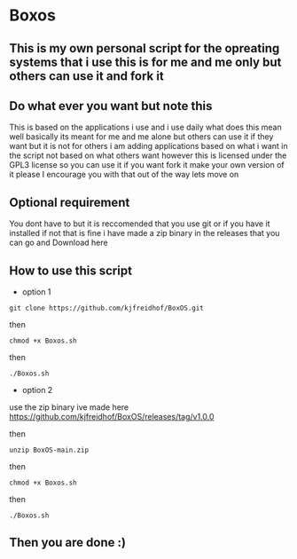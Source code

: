 # Boxos

## This is my own personal script for the opreating systems that i use this is for me and me only but others can use it and fork it

## Do what ever you want but note this

This is based on the applications i use and i use daily what does this mean well basically its meant for me and me alone but others 
can use it if they want but it is not for others i am adding applications based on what i want in the script not based on what others want however this is licensed under the GPL3 license so you can use it if you want fork it make your own version of it please I 
encourage you with that out of the way lets move on

## Optional requirement 

You dont have to but it is reccomended that you use git or if you have it installed if not that is fine i have made a zip binary in 
the releases that you can go and Download here 


## How to use this script 

- option 1 

```
git clone https://github.com/kjfreidhof/BoxOS.git
```
then


```
chmod +x Boxos.sh 
```
then

```
./Boxos.sh
```
- option 2 

use the zip binary ive made here 
https://github.com/kjfreidhof/BoxOS/releases/tag/v1.0.0

then 

```
unzip BoxOS-main.zip
```

then 

```
chmod +x Boxos.sh 
```

then 

```
./Boxos.sh
```


## Then you are done :)




